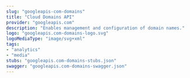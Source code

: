 ```yaml
---
slug: "googleapis-com-domains"
title: "Cloud Domains API"
provider: "googleapis.com"
description: "Enables management and configuration of domain names."
logo: "googleapis.com-domains-logo.svg"
logoMediaType: "image/svg+xml"
tags:
- "analytics"
- "media"
stubs: "googleapis.com-domains-stubs.json"
swagger: "googleapis.com-domains-swagger.json"
---
```

